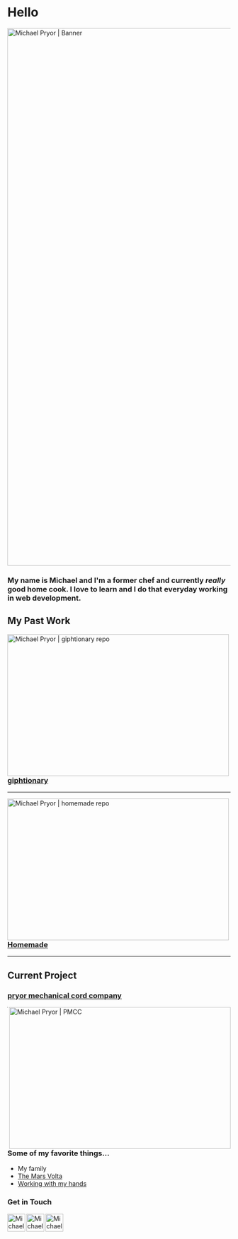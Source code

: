 # Hello


<img align="center" alt="Michael Pryor | Banner" width="1214px" src="https://github.com/michaeldavidpryor/michaeldavidpryor/blob/main/final_6071d31f9768570069b62c24_125077.gif?raw=true" />


### My name is Michael and I'm a former chef and currently _really_ good home cook. I love to learn and I do that everyday working in web development.


## My Past Work


<img align="left" alt="Michael Pryor | giphtionary repo" width="500" height="320" src="https://github.com/michaeldavidpryor/michaeldavidpryor/blob/main/final_6070c3cf697c90002f3eda71_473874.gif?raw=true" />

### [giphtionary](https://giphtionary-learning-on-loop.herokuapp.com/)

-----

<img align="left" alt="Michael Pryor | homemade repo" width="500" height="320" src="https://github.com/michaeldavidpryor/michaeldavidpryor/blob/main/final_6071c29b9b6fa900cb024bb3_720024.gif?raw=true" />

###  [Homemade](https://michaeldavidpryor.github.io/HomeMade/)

----

## Current Project

### [pryor mechanical cord company](https://michaeldavidpryor.github.io/pmcc/)

<img align="right" alt="Michael Pryor | PMCC"  width="500" height="320"  src="https://github.com/michaeldavidpryor/svg/blob/main/Screen%20Shot%202021-04-10%20at%202.53.34%20PM.png?raw=true" />

----

<br />


### Some of my favorite things...
- My family
- [The Mars Volta](https://www.google.com/search?sa=X&rlz=1C5CHFA_enUS896US896&biw=1440&bih=821&sxsrf=ALeKk03dv0UmDPfsdxbvGuGbhiyuhJBJ4g:1618077684291&q=de-loused+in+the+comatorium+songs&stick=H4sIAAAAAAAAAONgFuLSz9U3MMzLqkiuUkJia4lmJ1vp55YWZybrJ-YkleZaFefnpRcvYlVMSdXNyS8tTk1RyMxTKMlIVUjOz00syS_KLM1VAKsBAKJgHZFVAAAA&npsic=0&ved=2ahUKEwjj3dyMofTvAhUZKVkFHZk9DIcQ1i8wHHoECAEQNA)
- [Working with my hands](https://www.etsy.com/shop/PryorMechanical)

### Get in Touch


<a href="https://www.linkedin.com/in/mdpryor/">
<img  align="left" alt="Michael Pryor | LinkedIn" width="40px" src="https://raw.githubusercontent.com/michaeldavidpryor/svg/c0db982a39f39f8d40d63e61dc4fce7db056d603/linkedin.svg" />
</a>
<a href="https://capsaicin-hurts.medium.com/">
<img  align="left" alt="Michael Pryor | Medium" width="40px" src="https://raw.githubusercontent.com/michaeldavidpryor/svg/c0db982a39f39f8d40d63e61dc4fce7db056d603/medium.svg" />
</a>
<a href="https://twitter.com/capsaicin_hurts">
<img  align="left" alt="Michael Pryor | Medium" width="40px" src="https://raw.githubusercontent.com/michaeldavidpryor/svg/c0db982a39f39f8d40d63e61dc4fce7db056d603/twitter.svg" />
</a>

<br />


